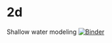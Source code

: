 # 2d
 Shallow water modeling
[![Binder](https://mybinder.org/badge_logo.svg)](https://mybinder.org/v2/gh/koldanya/water/master)

